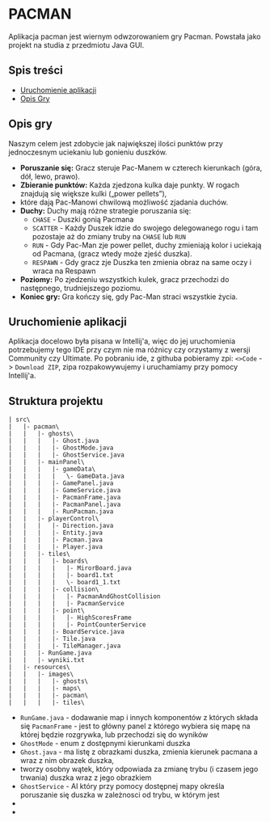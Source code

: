 # PACMAN

Aplikacja pacman jest wiernym odwzorowaniem gry Pacman. Powstała jako projekt na studia z przedmiotu Java GUI.

## Spis treści
- [Uruchomienie aplikacji](#uruchomienie-aplikacji)
- [Opis Gry](#opis-gry)

## Opis gry
Naszym celem jest zdobycie jak największej ilości punktów przy jednoczesnym uciekaniu lub gonieniu duszków.
- __Poruszanie się:__ Gracz steruje Pac-Manem w czterech kierunkach (góra, dół, lewo, prawo).
- __Zbieranie punktów:__ Każda zjedzona kulka daje punkty. W rogach znajdują się większe kulki („power pellets”),
- które dają Pac-Manowi chwilową możliwość zjadania duchów.
- __Duchy:__ Duchy mają różne strategie poruszania się:
    - `CHASE` - Duszki gonią Pacmana
    - `SCATTER` - Każdy Duszek idzie do swojego delegowanego rogu i tam pozostaje aż do zmiany truby na `CHASE` lub `RUN`
    - `RUN` - Gdy Pac-Man zje power pellet, duchy zmieniają kolor i uciekają od Pacmana, (gracz wtedy może zjeść duszka).
    - `RESPAWN` - Gdy gracz zje Duszka ten zmienia obraz na same oczy i wraca na Respawn
- __Poziomy:__ Po zjedzeniu wszystkich kulek, gracz przechodzi do następnego, trudniejszego poziomu.
- __Koniec gry:__ Gra kończy się, gdy Pac-Man straci wszystkie życia.

## Uruchomienie aplikacji
  Aplikacja docelowo była pisana w Intellij'a, więc do jej uruchomienia potrzebujemy tego IDE przy czym nie ma różnicy czy orzystamy z wersji Community czy Ultimate.
  Po pobraniu ide, z githuba pobieramy zpi: `<>Code` -> `Download ZIP`, zipa rozpakowywujemy i uruchamiamy przy pomocy Intellij'a.


## Struktura projektu

```
| src\
|   |- pacman\
|   |   |- ghosts\
|   |   |   |- Ghost.java  
|   |   |   |- GhostMode.java  
|   |   |   |- GhostService.java  
|   |   |- mainPanel\
|   |   |   |- gameData\
|   |   |   |   \- GameData.java
|   |   |   |- GamePanel.java  
|   |   |   |- GameService.java  
|   |   |   |- PacmanFrame.java  
|   |   |   |- PacmanPanel.java  
|   |   |   |- RunPacman.java  
|   |   |- playerControl\
|   |   |   |- Direction.java
|   |   |   |- Entity.java  
|   |   |   |- Pacman.java  
|   |   |   |- Player.java  
|   |   |- tiles\
|   |   |   |- boards\
|   |   |   |   |- MirorBoard.java
|   |   |   |   |- board1.txt
|   |   |   |   \- board1_1.txt
|   |   |   |- collision\
|   |   |   |   |- PacmanAndGhostCollision
|   |   |   |   |- PacmanService
|   |   |   |- point\
|   |   |   |   |- HighScoresFrame
|   |   |   |   |- PointCounterService
|   |   |   |- BoardService.java  
|   |   |   |- Tile.java  
|   |   |   |- TileManager.java  
|   |   |- RunGame.java  
|   |   |- wyniki.txt
|   |- resources\
|   |   |- images\
|   |   |   |- ghosts\
|   |   |   |- maps\
|   |   |   |- pacman\
|   |   |   |- tiles\
```
- `RunGame.java` - dodawanie map i innych komponentów z których składa się `PacmanFrame` - jest to główny panel z
  którego wybiera się mapę na której będzie rozgrywka, lub przechodzi się do wyników
- `GhostMode` - enum z dostępnymi kierunkami duszka
- `Ghost.java` - ma listę z obrazkami duszka, zmienia kierunek pacmana a wraz z nim obrazek duszka,
- tworzy osobny wątek, który odpowiada za zmianę trybu (i czasem jego trwania) duszka wraz z jego obrazkiem
- `GhostService` - AI który przy pomocy dostępnej mapy określa poruszanie się duszka w zależnosci od trybu, w którym jest 
- 
- 